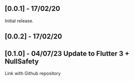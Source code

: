 ## [0.0.1] - 17/02/20

Initial release.

## [0.0.2] - 17/02/20

## [0.1.0] - 04/07/23 Update to Flutter 3 + NullSafety

Link with Github repository